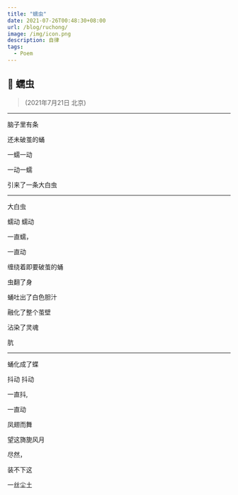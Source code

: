 ```yaml
---
title: "蠕虫"
date: 2021-07-26T00:48:30+08:00
url: /blog/ruchong/
image: /img/icon.png
description: 自律
tags:
  - Poem
---
```



## 🐛 蠕虫

> (2021年7月21日 北京)

---

脑子里有条

还未破茧的蛹

一蠕一动

一动一蠕

引来了一条大白虫

---

大白虫

蠕动 蠕动

一直蠕，

一直动

缠绕着即要破茧的蛹

虫翻了身

蛹吐出了白色胆汁

融化了整个茧壁

沾染了灵魂

肮

---

蛹化成了蝶

抖动 抖动

一直抖,

一直动

凤翅而舞

望这旖旎风月

尽然，

装不下这

一丝尘土